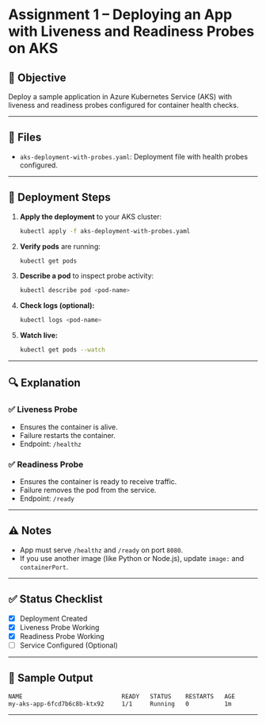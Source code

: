 # Assignment 1 – Deploying an App with Liveness and Readiness Probes on AKS

## 🎯 Objective

Deploy a sample application in Azure Kubernetes Service (AKS) with liveness and readiness probes configured for container health checks.

---

## 📁 Files

- `aks-deployment-with-probes.yaml`: Deployment file with health probes configured.

---

## 🚀 Deployment Steps

1. **Apply the deployment** to your AKS cluster:
   ```bash
   kubectl apply -f aks-deployment-with-probes.yaml
   ```

2. **Verify pods** are running:
   ```bash
   kubectl get pods
   ```

3. **Describe a pod** to inspect probe activity:
   ```bash
   kubectl describe pod <pod-name>
   ```

4. **Check logs (optional):**
   ```bash
   kubectl logs <pod-name>
   ```

5. **Watch live:**
   ```bash
   kubectl get pods --watch
   ```

---

## 🔍 Explanation

### ✅ Liveness Probe
- Ensures the container is alive.
- Failure restarts the container.
- Endpoint: `/healthz`

### ✅ Readiness Probe
- Ensures the container is ready to receive traffic.
- Failure removes the pod from the service.
- Endpoint: `/ready`

---

## ⚠️ Notes

- App must serve `/healthz` and `/ready` on port `8080`.
- If you use another image (like Python or Node.js), update `image:` and `containerPort`.

---

## ✅ Status Checklist

- [x] Deployment Created
- [x] Liveness Probe Working
- [x] Readiness Probe Working
- [ ] Service Configured (Optional)

---

## 📸 Sample Output

```bash
NAME                            READY   STATUS    RESTARTS   AGE
my-aks-app-6fcd7b6c8b-ktx92     1/1     Running   0          1m
```

---